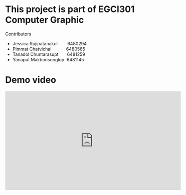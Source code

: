 # This project is part of EGCI301 Computer Graphic

Contributors

- Jessica Rujipatanakul &nbsp;&nbsp;&nbsp;&nbsp;&nbsp;&nbsp;&nbsp;6480294
- Pimmat Chatvichai &nbsp;&nbsp;&nbsp;&nbsp;&nbsp;&nbsp;&nbsp;&nbsp;&nbsp;&nbsp;&nbsp;6480565
- Tanadol Chuntarasupt &nbsp;&nbsp;&nbsp;&nbsp;&nbsp;&nbsp;6481259
- Yanaput Makbonsonglop &nbsp;6481145

# Demo video

<iframe width="560" height="315"
    src="https://youtu.be/embed/z8gg14Scas8" 
    frameborder="0" 
    allow="accelerometer; autoplay; encrypted-media; gyroscope; picture-in-picture" 
    allowfullscreen
>


ps. This project lack a lot of basic features, such start/exit buttons, game options and etc., due to course objective and time constraint(we have around a month to build this project from scratch including modelling).